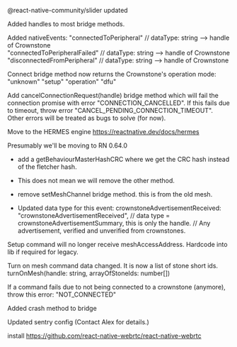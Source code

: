 @react-native-community/slider updated

Added handles to most bridge methods.

Added nativeEvents:
"connectedToPeripheral"       // dataType: string --> handle of Crownstone  
"connectedToPeripheralFailed" // dataType: string --> handle of Crownstone        
"disconnectedFromPeripheral"  // dataType: string --> handle of Crownstone       

Connect bridge method now returns the Crownstone's operation mode:
"unknown"
"setup"
"operation"
"dfu"

Add cancelConnectionRequest(handle) bridge method which will fail the connection promise with error "CONNECTION_CANCELLED". If this fails due to timeout, throw error "CANCEL_PENDING_CONNECTION_TIMEOUT". Other errors will be treated as bugs to solve (for now).

Move to the HERMES engine
https://reactnative.dev/docs/hermes

Presumably we'll be moving to RN 0.64.0

- add a getBehaviourMasterHashCRC where we get the CRC hash instead of the fletcher hash.
- This does not mean we will remove the other method.

- remove setMeshChannel bridge method. this is from the old mesh.

- Updated data type for this event:
    crownstoneAdvertisementReceived: "crownstoneAdvertisementReceived",   // data type = crownstoneAdvertisementSummary, this is only the handle. // Any advertisement, verified and unverified from crownstones.
    
Setup command will no longer receive meshAccessAddress. Hardcode into lib if required for legacy.

Turn on mesh command data changed. It is now a list of stone short ids.
turnOnMesh(handle: string, arrayOfStoneIds: number[])  

If a command fails due to not being connected to a crownstone (anymore), throw this error: "NOT_CONNECTED"

Added crash method to bridge

Updated sentry config (Contact Alex for details.)

install https://github.com/react-native-webrtc/react-native-webrtc